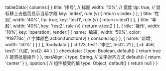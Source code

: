 tableData:{
            columns:[
              {
                title: '序号', // 标题
                width: '10%',  // 宽度
                tip: true,    // 鼠标移上去是否显示当前字段
                key: 'index',
                rule (v) {
                  return v.index
                }
              },
              {
                title: '性别',
                width: '40%',
                tip: true,
                key: 'test1',
                rule (v) {
                  return v.test1
                }
              },
              {
                title: '年龄',
                width: '40%',
                key: 'test2',
                rule (v) {
                  return v.test2
                }
              },
              {
                title: '操作',
                width: '10%',
                key: 'operation',
                render:[
                  {
                    name: '编辑',
                    width: '50%',
                    color: '#1977dc', // 字体颜色
                    action:function(v) {
                      console.log
                    }
                  },
                  {
                    name: '新增',
                    width: '50%'
                  }
                ]
              }
            ],
            tbodydata:[
              {
                id:123,
                test1: '李三',
                test2: 21
              },
              {
                id: 456,
                test1: '八戒',
                test2: 44
              }
            ]
          }
        checkdata: {
          type: Boolean,
          default() {
            return true  // 是否批量操作
          }
        },
        textAlign: {
          type: String,  // 文字对齐方式
          default() {
            return 'center'
          }
        },
        opation:{  // 组件接受的值
          type: Object,
          default() {
            return null
          }
        }